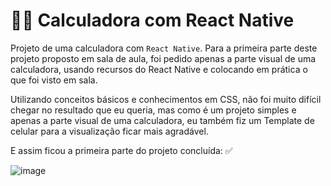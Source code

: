 # 👨‍💻 Calculadora com React Native
Projeto de uma calculadora com `React Native`. 
Para a primeira parte deste projeto proposto em sala de aula, 
foi pedido apenas a parte visual de uma calculadora, usando recursos 
do React Native e colocando em prática o que foi visto em sala.

Utilizando conceitos básicos e conhecimentos em CSS, não foi muito 
difícil chegar no resultado que eu queria, mas como é um projeto simples
e apenas a parte visual de uma calculadora, eu também fiz um Template de 
celular para a visualização ficar mais agradável.

E assim ficou a primeira parte do projeto concluída: ✅

![image](https://user-images.githubusercontent.com/65196156/190659627-96282378-cda0-407a-9d42-cb0525f965ff.png)
